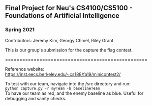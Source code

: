 ## Final Project for Neu's CS4100/CS5100 - Foundations of Artificial Intelligence
### Spring 2021

Contributors: Jeremy Kim, Georgy Chmel, Riley Grant

This is our group's submission for the capture the flag contest.


==================================================

Reference website:  
https://inst.eecs.berkeley.edu/~cs188/fa19/minicontest2/


To test with our team, navigate into the /src directory and run:  
```python capture.py -r myTeam -b baselineTeam```  
To have our team as red, and the enemy baseline as blue.
Useful for debugging and sanity checks.

